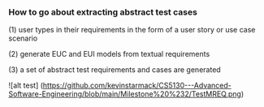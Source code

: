 ### How to go about extracting abstract test cases
   (1) user types in their requirements in the form of a user story or use case scenario
   
   (2) generate EUC and EUI models from textual requirements
   
   (3) a set of abstract test requirements and cases are generated
   
   ![alt test] (https://github.com/kevinstarmack/CS5130---Advanced-Software-Engineering/blob/main/Milestone%20%232/TestMREQ.png)
